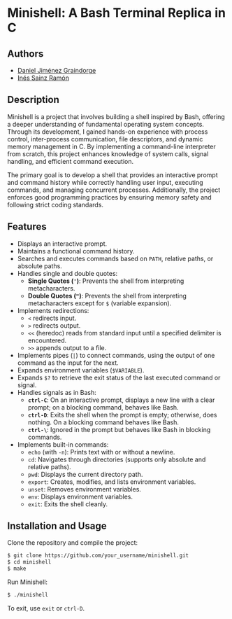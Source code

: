 # Minishell: A Bash Terminal Replica in C

## Authors
- [Daniel Jiménez Graindorge](https://github.com/BishopVK)
- [Inés Sainz Ramón](https://github.com/ines-sainz)

## Description
Minishell is a project that involves building a shell inspired by Bash, offering a deeper understanding of fundamental operating system concepts. Through its development, I gained hands-on experience with process control, inter-process communication, file descriptors, and dynamic memory management in C. By implementing a command-line interpreter from scratch, this project enhances knowledge of system calls, signal handling, and efficient command execution.

The primary goal is to develop a shell that provides an interactive prompt and command history while correctly handling user input, executing commands, and managing concurrent processes. Additionally, the project enforces good programming practices by ensuring memory safety and following strict coding standards.

## Features
- Displays an interactive prompt.
- Maintains a functional command history.
- Searches and executes commands based on `PATH`, relative paths, or absolute paths.
- Handles single and double quotes:
  - **Single Quotes (`'`)**: Prevents the shell from interpreting metacharacters.
  - **Double Quotes (`"`)**: Prevents the shell from interpreting metacharacters except for `$` (variable expansion).
- Implements redirections:
  - `<` redirects input.
  - `>` redirects output.
  - `<<` (heredoc) reads from standard input until a specified delimiter is encountered.
  - `>>` appends output to a file.
- Implements pipes (`|`) to connect commands, using the output of one command as the input for the next.
- Expands environment variables (`$VARIABLE`).
- Expands `$?` to retrieve the exit status of the last executed command or signal.
- Handles signals as in Bash:
  - **`ctrl-C`**: On an interactive prompt, displays a new line with a clear prompt; on a blocking command, behaves like Bash.
  - **`ctrl-D`**: Exits the shell when the prompt is empty; otherwise, does nothing. On a blocking command behaves like Bash.
  - **`ctrl-\`**: Ignored in the prompt but behaves like Bash in blocking commands.
- Implements built-in commands:
  - `echo` (with `-n`): Prints text with or without a newline.
  - `cd`: Navigates through directories (supports only absolute and relative paths).
  - `pwd`: Displays the current directory path.
  - `export`: Creates, modifies, and lists environment variables.
  - `unset`: Removes environment variables.
  - `env`: Displays environment variables.
  - `exit`: Exits the shell cleanly.

## Installation and Usage

Clone the repository and compile the project:

```sh
$ git clone https://github.com/your_username/minishell.git
$ cd minishell
$ make
```

Run Minishell:

```sh
$ ./minishell
```

To exit, use `exit` or `ctrl-D`.
